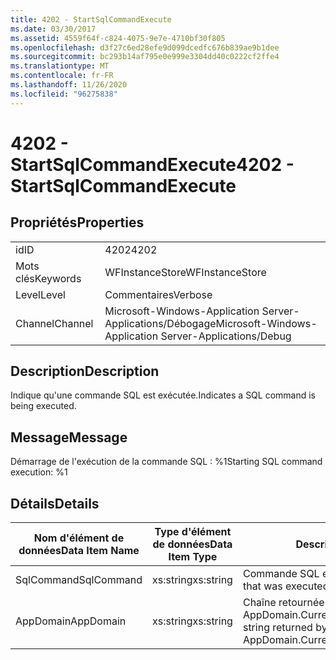 ```yaml
---
title: 4202 - StartSqlCommandExecute
ms.date: 03/30/2017
ms.assetid: 4559f64f-c824-4075-9e7e-4710bf30f805
ms.openlocfilehash: d3f27c6ed28efe9d099dcedfc676b839ae9b1dee
ms.sourcegitcommit: bc293b14af795e0e999e3304dd40c0222cf2ffe4
ms.translationtype: MT
ms.contentlocale: fr-FR
ms.lasthandoff: 11/26/2020
ms.locfileid: "96275838"
---
```

# <a name="4202---startsqlcommandexecute"></a><span data-ttu-id="21d49-102">4202 - StartSqlCommandExecute</span><span class="sxs-lookup"><span data-stu-id="21d49-102">4202 - StartSqlCommandExecute</span></span>

## <a name="properties"></a><span data-ttu-id="21d49-103">Propriétés</span><span class="sxs-lookup"><span data-stu-id="21d49-103">Properties</span></span>  
  
|||  
|-|-|  
|<span data-ttu-id="21d49-104">id</span><span class="sxs-lookup"><span data-stu-id="21d49-104">ID</span></span>|<span data-ttu-id="21d49-105">4202</span><span class="sxs-lookup"><span data-stu-id="21d49-105">4202</span></span>|  
|<span data-ttu-id="21d49-106">Mots clés</span><span class="sxs-lookup"><span data-stu-id="21d49-106">Keywords</span></span>|<span data-ttu-id="21d49-107">WFInstanceStore</span><span class="sxs-lookup"><span data-stu-id="21d49-107">WFInstanceStore</span></span>|  
|<span data-ttu-id="21d49-108">Level</span><span class="sxs-lookup"><span data-stu-id="21d49-108">Level</span></span>|<span data-ttu-id="21d49-109">Commentaires</span><span class="sxs-lookup"><span data-stu-id="21d49-109">Verbose</span></span>|  
|<span data-ttu-id="21d49-110">Channel</span><span class="sxs-lookup"><span data-stu-id="21d49-110">Channel</span></span>|<span data-ttu-id="21d49-111">Microsoft-Windows-Application Server-Applications/Débogage</span><span class="sxs-lookup"><span data-stu-id="21d49-111">Microsoft-Windows-Application Server-Applications/Debug</span></span>|  
  
## <a name="description"></a><span data-ttu-id="21d49-112">Description</span><span class="sxs-lookup"><span data-stu-id="21d49-112">Description</span></span>  

 <span data-ttu-id="21d49-113">Indique qu'une commande SQL est exécutée.</span><span class="sxs-lookup"><span data-stu-id="21d49-113">Indicates a SQL command is being executed.</span></span>  
  
## <a name="message"></a><span data-ttu-id="21d49-114">Message</span><span class="sxs-lookup"><span data-stu-id="21d49-114">Message</span></span>  

 <span data-ttu-id="21d49-115">Démarrage de l'exécution de la commande SQL : %1</span><span class="sxs-lookup"><span data-stu-id="21d49-115">Starting SQL command execution: %1</span></span>  
  
## <a name="details"></a><span data-ttu-id="21d49-116">Détails</span><span class="sxs-lookup"><span data-stu-id="21d49-116">Details</span></span>  
  
|<span data-ttu-id="21d49-117">Nom d'élément de données</span><span class="sxs-lookup"><span data-stu-id="21d49-117">Data Item Name</span></span>|<span data-ttu-id="21d49-118">Type d'élément de données</span><span class="sxs-lookup"><span data-stu-id="21d49-118">Data Item Type</span></span>|<span data-ttu-id="21d49-119">Description</span><span class="sxs-lookup"><span data-stu-id="21d49-119">Description</span></span>|  
|--------------------|--------------------|-----------------|  
|<span data-ttu-id="21d49-120">SqlCommand</span><span class="sxs-lookup"><span data-stu-id="21d49-120">SqlCommand</span></span>|<span data-ttu-id="21d49-121">xs:string</span><span class="sxs-lookup"><span data-stu-id="21d49-121">xs:string</span></span>|<span data-ttu-id="21d49-122">Commande SQL exécutée.</span><span class="sxs-lookup"><span data-stu-id="21d49-122">The SQL command that was executed.</span></span>|  
|<span data-ttu-id="21d49-123">AppDomain</span><span class="sxs-lookup"><span data-stu-id="21d49-123">AppDomain</span></span>|<span data-ttu-id="21d49-124">xs:string</span><span class="sxs-lookup"><span data-stu-id="21d49-124">xs:string</span></span>|<span data-ttu-id="21d49-125">Chaîne retournée par AppDomain.CurrentDomain.FriendlyName.</span><span class="sxs-lookup"><span data-stu-id="21d49-125">The string returned by AppDomain.CurrentDomain.FriendlyName.</span></span>|
